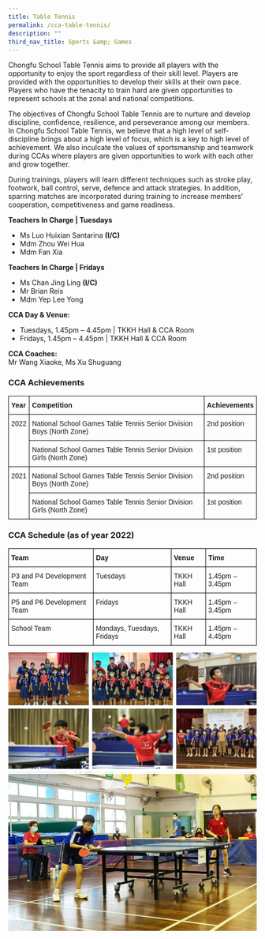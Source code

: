 ```yaml
---
title: Table Tennis
permalink: /cca-table-tennis/
description: ""
third_nav_title: Sports &amp; Games
---
```

Chongfu School Table Tennis aims to provide all players with the opportunity to enjoy the sport regardless of their skill level. Players are provided with the opportunities to develop their skills at their own pace. Players who have the tenacity to train hard are given opportunities to represent schools at the zonal and national competitions.

The objectives of Chongfu School Table Tennis are to nurture and develop discipline, confidence, resilience, and perseverance among our members. In Chongfu School Table Tennis, we believe that a high level of self-discipline brings about a high level of focus, which is a key to high level of achievement. We also inculcate the values of sportsmanship and teamwork during CCAs where players are given opportunities to work with each other and grow together.

During trainings, players will learn different techniques such as stroke play, footwork, ball control, serve, defence and attack strategies. In addition, sparring matches are incorporated during training&nbsp;to increase members’ cooperation, competitiveness and game readiness.

**Teachers In Charge | Tuesdays**

<ul>
<li> Ms Luo Huixian Santarina <b>(I/C)</b></li>
<li> Mdm Zhou Wei Hua </li>
<li> Mdm Fan Xia </li>
</ul>

**Teachers In Charge | Fridays**

<ul>
<li> Ms Chan Jing Ling <b>(I/C)</b></li>
<li> Mr Brian Reis   </li>
<li> Mdm Yep Lee Yong </li>
</ul>

**CCA Day &amp; Venue:**

<ul>
<li>Tuesdays, 1.45pm – 4.45pm | TKKH Hall &amp; CCA Room</li>
<li>Fridays, 1.45pm – 4.45pm | TKKH Hall &amp; CCA Room</li>
</ul>

**CCA Coaches:**  
Mr Wang Xiaoke, Ms Xu Shuguang

### CCA Achievements

<style type="text/css">
.tg  {border-collapse:collapse;border-spacing:0;}
.tg td{border-color:black;border-style:solid;border-width:1px;font-family:Arial, sans-serif;font-size:14px;
  overflow:hidden;padding:10px 5px;word-break:normal;}
.tg th{border-color:black;border-style:solid;border-width:1px;font-family:Arial, sans-serif;font-size:14px;
  font-weight:normal;overflow:hidden;padding:10px 5px;word-break:normal;}
.tg .tg-1wig{font-weight:bold;text-align:left;vertical-align:top}
.tg .tg-0lax{text-align:left;vertical-align:top}
</style>
<table class="tg">
<thead>
  <tr>
    <th class="tg-1wig"><span style="font-weight:bold">Year</span></th>
    <th class="tg-1wig"><span style="font-weight:bold">Competition</span></th>
    <th class="tg-1wig"><span style="font-weight:bold">Achievements</span></th>
  </tr>
</thead>
<tbody>
  <tr>
    <td class="tg-0lax" rowspan="2">2022</td>
    <td class="tg-0lax">National School Games Table Tennis Senior Division Boys (North Zone)</td>
    <td class="tg-0lax">2nd position</td>
  </tr>
  <tr>
    <td class="tg-0lax">National School Games Table Tennis Senior Division Girls (North Zone)</td>
    <td class="tg-0lax">1st position</td>
  </tr>
  <tr>
    <td class="tg-0lax" rowspan="2">2021</td>
    <td class="tg-0lax">National School Games Table Tennis Senior Division Boys (North Zone)</td>
    <td class="tg-0lax">2nd position</td>
  </tr>
  <tr>
    <td class="tg-0lax">National School Games Table Tennis Senior Division Girls (North Zone)</td>
    <td class="tg-0lax">1st position</td>
  </tr>
</tbody>
</table>

### CCA Schedule (as of year 2022)

<style type="text/css">
.tg  {border-collapse:collapse;border-spacing:0;}
.tg td{border-color:black;border-style:solid;border-width:1px;font-family:Arial, sans-serif;font-size:14px;
  overflow:hidden;padding:10px 5px;word-break:normal;}
.tg th{border-color:black;border-style:solid;border-width:1px;font-family:Arial, sans-serif;font-size:14px;
  font-weight:normal;overflow:hidden;padding:10px 5px;word-break:normal;}
.tg .tg-1wig{font-weight:bold;text-align:left;vertical-align:top}
.tg .tg-0lax{text-align:left;vertical-align:top}
</style>
<table class="tg">
<thead>
  <tr>
    <th class="tg-1wig"><span style="font-weight:bold">Team</span></th>
    <th class="tg-1wig"><span style="font-weight:bold">Day </span></th>
    <th class="tg-1wig"><span style="font-weight:bold">Venue</span></th>
    <th class="tg-1wig"><span style="font-weight:bold">Time</span></th>
  </tr>
</thead>
<tbody>
  <tr>
    <td class="tg-0lax">P3 and P4 Development Team</td>
    <td class="tg-0lax">Tuesdays</td>
    <td class="tg-0lax">TKKH Hall</td>
    <td class="tg-0lax">1.45pm – 3.45pm</td>
  </tr>
  <tr>
    <td class="tg-0lax">P5 and P6 Development Team</td>
    <td class="tg-0lax">Fridays</td>
    <td class="tg-0lax">TKKH Hall</td>
    <td class="tg-0lax">1.45pm – 3.45pm</td>
  </tr>
  <tr>
    <td class="tg-0lax">School Team</td>
    <td class="tg-0lax">Mondays, Tuesdays, Fridays</td>
    <td class="tg-0lax">TKKH Hall</td>
    <td class="tg-0lax">1.45pm – 4.45pm</td>
  </tr>
</tbody>
</table>

![](/images/table%20tennis.png)
![](/images/Picsart_22-04-20_16-23-46-266-2048x1291.jpg)